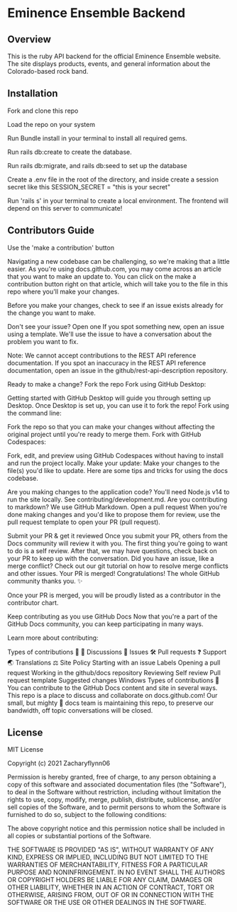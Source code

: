 # Eminence Ensemble Backend 

## Overview

This is the ruby API backend for the official Eminence Ensemble website.  The site displays products, events, and general information about the Colorado-based rock band.

## Installation

Fork and clone this repo

Load the repo on your system

Run Bundle install in your terminal to install all required gems.

Run rails db:create to create the database.

Run rails db:migrate, and rails db:seed to set up the database

Create a .env file in the root of the directory, and inside create a session secret like this SESSION_SECRET = "this is your secret"

Run 'rails s' in your terminal to create a local environment.  The frontend will depend on this server to communicate!

## Contributors Guide

Use the 'make a contribution' button


Navigating a new codebase can be challenging, so we're making that a little easier. As you're using docs.github.com, you may come across an article that you want to make an update to. You can click on the make a contribution button right on that article, which will take you to the file in this repo where you'll make your changes.

Before you make your changes, check to see if an issue exists already for the change you want to make.

Don't see your issue? Open one
If you spot something new, open an issue using a template. We'll use the issue to have a conversation about the problem you want to fix.

Note: We cannot accept contributions to the REST API reference documentation. If you spot an inaccuracy in the REST API reference documentation, open an issue in the github/rest-api-description repository.

Ready to make a change? Fork the repo
Fork using GitHub Desktop:

Getting started with GitHub Desktop will guide you through setting up Desktop.
Once Desktop is set up, you can use it to fork the repo!
Fork using the command line:

Fork the repo so that you can make your changes without affecting the original project until you're ready to merge them.
Fork with GitHub Codespaces:

Fork, edit, and preview using GitHub Codespaces without having to install and run the project locally.
Make your update:
Make your changes to the file(s) you'd like to update. Here are some tips and tricks for using the docs codebase.

Are you making changes to the application code? You'll need Node.js v14 to run the site locally. See contributing/development.md.
Are you contributing to markdown? We use GitHub Markdown.
Open a pull request
When you're done making changes and you'd like to propose them for review, use the pull request template to open your PR (pull request).

Submit your PR & get it reviewed
Once you submit your PR, others from the Docs community will review it with you. The first thing you're going to want to do is a self review.
After that, we may have questions, check back on your PR to keep up with the conversation.
Did you have an issue, like a merge conflict? Check out our git tutorial on how to resolve merge conflicts and other issues.
Your PR is merged!
Congratulations! The whole GitHub community thanks you. ✨

Once your PR is merged, you will be proudly listed as a contributor in the contributor chart.

Keep contributing as you use GitHub Docs
Now that you're a part of the GitHub Docs community, you can keep participating in many ways.

Learn more about contributing:

Types of contributions 📝
📣 Discussions
🐞 Issues
🛠️ Pull requests
❓ Support
🌏 Translations
⚖️ Site Policy
Starting with an issue
Labels
Opening a pull request
Working in the github/docs repository
Reviewing
Self review
Pull request template
Suggested changes
Windows
Types of contributions 📝
You can contribute to the GitHub Docs content and site in several ways. This repo is a place to discuss and collaborate on docs.github.com! Our small, but mighty 💪 docs team is maintaining this repo, to preserve our bandwidth, off topic conversations will be closed.
## License

MIT License

Copyright (c) 2021 Zacharyflynn06

Permission is hereby granted, free of charge, to any person obtaining a copy
of this software and associated documentation files (the "Software"), to deal
in the Software without restriction, including without limitation the rights
to use, copy, modify, merge, publish, distribute, sublicense, and/or sell
copies of the Software, and to permit persons to whom the Software is
furnished to do so, subject to the following conditions:

The above copyright notice and this permission notice shall be included in all
copies or substantial portions of the Software.

THE SOFTWARE IS PROVIDED "AS IS", WITHOUT WARRANTY OF ANY KIND, EXPRESS OR
IMPLIED, INCLUDING BUT NOT LIMITED TO THE WARRANTIES OF MERCHANTABILITY,
FITNESS FOR A PARTICULAR PURPOSE AND NONINFRINGEMENT. IN NO EVENT SHALL THE
AUTHORS OR COPYRIGHT HOLDERS BE LIABLE FOR ANY CLAIM, DAMAGES OR OTHER
LIABILITY, WHETHER IN AN ACTION OF CONTRACT, TORT OR OTHERWISE, ARISING FROM,
OUT OF OR IN CONNECTION WITH THE SOFTWARE OR THE USE OR OTHER DEALINGS IN THE
SOFTWARE.








